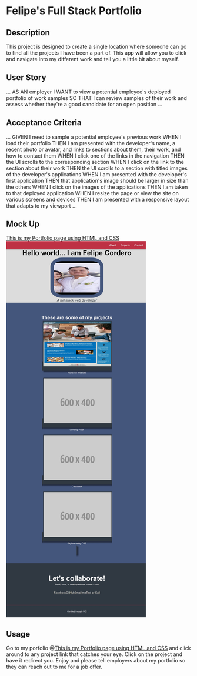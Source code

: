 # Felipe's Full Stack Portfolio

## Description
This project is designed to create a single location where someone can go to find all the projects I have been a part of. This app will allow you to click and navigate into my different work and tell you a little bit about myself.

## User Story
...
AS AN employer
I WANT to view a potential employee's deployed portfolio of work samples
SO THAT I can review samples of their work and assess whether they're a good candidate for an open position
...

## Acceptance Criteria
...
GIVEN I need to sample a potential employee's previous work
WHEN I load their portfolio
THEN I am presented with the developer's name, a recent photo or avatar, and links to sections about them, their work, and how to contact them
WHEN I click one of the links in the navigation
THEN the UI scrolls to the corresponding section
WHEN I click on the link to the section about their work
THEN the UI scrolls to a section with titled images of the developer's applications
WHEN I am presented with the developer's first application
THEN that application's image should be larger in size than the others
WHEN I click on the images of the applications
THEN I am taken to that deployed application
WHEN I resize the page or view the site on various screens and devices
THEN I am presented with a responsive layout that adapts to my viewport
...

## Mock Up
[This is my Portfolio page using HTML and CSS](/assets2/images/Screenshot_11-4-2024_20358_127.0.0.1.jpeg) ![image of portfolio](/assets2/images/Screenshot_11-4-2024_20358_127.0.0.1.jpeg)

## Usage
Go to my porfolio @[This is my Portfolio page using HTML and CSS](/assets2/images/Screenshot_11-4-2024_20358_127.0.0.1.jpeg) and click around to any project link that catches your eye. Click on the project and have it redirect you. Enjoy and please tell employers about my portfolio so they can reach out to me for a job offer. 